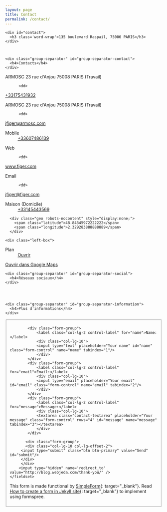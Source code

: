 ```yaml
---
layout: page
title: Contact
permalink: /contact/
---
```


<div id="content-left" class="left-column">

<div class="error" id="error">
</div>

  
    <div id="contact">
      <h3 class='word-wrap'>135 boulevard Raspail, 75006 PARIS</h3>
    </div>



    <div class="group-separator" id="group-separator-contact">
      <h4>Contacts</h4>
    </div>

  
  <div class="left-box">
    <div class="databox-ctr databox">
      <div class='icon_left phone'></div>
      <dl>
              <dt>ARMOSC 23 rue d'Anjou 75008 PARIS (Travail)              </dt>

          <dd>
<a class="data_a ga_name_Voice ga_value_+33175431932" href="callto:+33175431932"><div class="tel">                  <span style="display:none;" class="type">work</span>
<span class="value word-wrap">+33175431932</span>            </div>
</a></dd>      </dl>
    </div>
  </div>
  
  <div class="left-box">
    <div class="databox-ctr databox">
      <div class='icon_left cssemail'></div>
      <dl>
              <dt>ARMOSC 23 rue d'Anjou 75008 PARIS (Travail)              </dt>

          <dd>
<a class="data_a ga_name_Email ga_value_jfiger@armosc.com" href="mailto:jfiger@armosc.com"><div class="email">              <span style="display:none;" class="type">internet</span>
<span class="word-wrap value">jfiger@armosc.com</span>            </div>
</a></dd>      </dl>
    </div>
  </div>
  
  <div class="left-box">
    <div class="databox-ctr databox">
      <div class='icon_left phone'></div>
      <dl>
<dt>Mobile</dt>
          <dd>
<a class="data_a ga_name_Voice ga_value_+33607486139" href="callto:+33607486139"><div class="tel"><span class="value word-wrap">+33607486139</span>            </div>
</a></dd>      </dl>
    </div>
  </div>
  
  <div class="left-box">
    <div class="databox-ctr databox">
      <div class='icon_left weblink figer'></div>
      <dl>
<dt>Web              </dt>

          <dd>
<a class="data_a url ga_name_URL ga_value_www.figer.com" target="_blank" href="http://www.figer.com">            <div class="word-wrap">www.figer.com</div>
</a></dd>      </dl>
    </div>
  </div>
  
  <div class="left-box">
    <div class="databox-ctr databox">
      <div class='icon_left cssemail'></div>
      <dl>
<dt>Email              </dt>

          <dd>
<a class="data_a ga_name_Email ga_value_jfiger@figer.com" href="mailto:jfiger@figer.com"><div class="email">              <span style="display:none;" class="type">internet</span>
<span class="word-wrap value">jfiger@figer.com</span>            </div>
</a></dd>      </dl>
    </div>
  </div>
  
  <div class="left-box">
    <div class="databox-ctr databox">
      <div class='icon_left phone'></div>
      <dl>
<dt>Maison&nbsp;(Domicile)</dt>
          <dd>
<a class="data_a ga_name_Voice ga_value_+33145443569" href="callto:+33145443569"><div class="tel">                  <span style="display:none;" class="type">home</span>
<span class="value word-wrap">+33145443569</span>            </div>
</a></dd>      </dl>
    </div>
  </div>
  
      <div class="geo robots-nocontent" style="display:none;">
        <span class="latitude">48.84345972222222</span>
        <span class="longitude">2.329283888888889</span>
      </div>

    <div class="left-box">
<div id="7_http://d1.webproxy.nic.tel/map.action?lat=48.84345972222222&amp;lng=2.329283888888889" 
class="databox-ctr databox map-toggle show-map">        <div class='icon_left location'></div>
        <dl>
          <dt>Plan</dt>
          <dd>
<a href="" class="map-toggle_7 delayed_activation">               Ouvrir</a>
          </dd>
        </dl>
      </div>
      <div id ="map_7" class="databox-map">
        <div id ="map_inner_7"></div>
<a href="http://maps.google.com/maps?f=q&amp;hl=en&amp;q=loc:48.84346+++2.329284&amp;layer=&amp;ie=UTF8&amp;z=12&amp;om=1" target="_blank" class="map-google-link">          Ouvrir dans Google Maps</a>
      </div>
    </div>



    <div class="group-separator" id="group-separator-social">
      <h4>Réseaux sociaux</h4>
    </div>




    <div class="group-separator" id="group-separator-information">
      <h4>Plus d'informations</h4>
    </div>





</div>



<form id="contact-form" class="form-horizontal" action="https://getsimpleform.com/messages?form_api_token=b6d4be9b039b666b3311e1ddcbfb577c" method="POST" enctype="multipart/form-data">
       <fieldset>
       
            <div class="form-group">
                <label class="col-lg-2 control-label" for="name">Name:</label>
                <div class="col-lg-10">
                <input type="text" placeholder="Your name" id="name" class="form-control" name="name" tabindex="1"/>
                </div>
            </div>
            <div class="form-group">
                <label class="col-lg-2 control-label" for="email">Email:</label>
                <div class="col-lg-10">
                <input type="email" placeholder="Your email" id="email" class="form-control" name="email" tabindex="2"/>
                </div>
            </div>
            <div class="form-group">
                <label class="col-lg-2 control-label" for="message">Message:</label>
                <div class="col-lg-10">
                <textarea class="contact-textarea" placeholder="Your message" class="form-control" rows="4" id="message" name="message" tabindex="3"></textarea>
                </div>
            </div>
            
           <div class="form-group"> 
           <div class="col-lg-10 col-lg-offset-2">  
         <input type="submit" class="btn btn-primary" value="Send" id="submit"/>
         </div>
         </div>
        <input type="hidden" name='redirect_to' value="http://blog.webjeda.com/thank-you/" />
    </fieldset>  
</form>


This form is made functional by [SimpleForm](https://getsimpleform.com){: target="_blank"}. Read [How to create a form in Jekyll site](http://blog.webjeda.com/jekyll-contact-form/){: target="_blank"} to implement using formspree.
